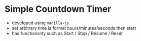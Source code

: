 # Simple Countdown Timer

- developed using <code>Vanilla-js</code>
- set arbitrary time is format hours/minutes/seconds then start
- has functionality such as Start / Stop / Resume / Reset